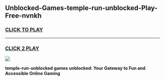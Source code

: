 
## Unblocked-Games-temple-run-unblocked-Play-Free-nvnkh
<h3>
<a href="https://premium76.site?title=temple-run-unblocked&ref=20M">CLICK TO PLAY</a></h3>
<hr>

<h3>
<a href="https://premium76.site?title=temple-run-unblocked&ref=20M">CLICK 2 PLAY</a>
  
</h3>

<a href="https://premium76.site?title=temple-run-unblocked&ref=19M"><img src="https://clearcache.store/games.png"></a>


**temple-run-unblocked games unblocked: Your Gateway to Fun and Accessible Online Gaming**
